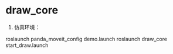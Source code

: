 # draw_core

1. 仿真环境：

roslaunch panda_moveit_config demo.launch
roslaunch draw_core start_draw.launch
